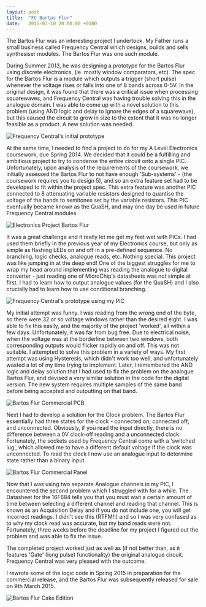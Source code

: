 ```yaml
---
layout: post
title:  "FC Bartos Flur"
date:   2015-03-10 20:00:00 +0100
---
```


The Bartos Flur was an interesting project I undertook.
My Father runs a small business called Frequency Central which
designs, builds and sells synthesiser modules.
The Bartos Flur was one such module.

During Summer 2013, he was designing a prototype for the Bartos Flur using discrete electronics,
(ie. mostly window comparators, etc).
The spec for the Bartos Flur is a module which outputs a trigger (short pulse)
whenever the voltage rises or falls into one of 8 bands across 0-5V.
In the original design, it was found that there was a critical issue when processing squarewaves,
and Frequency Central was having trouble solving this in the analogue domain.
I was able to come up with a novel solution to this problem
(using AND logic and delay to ignore the edges of a squarewave),
but this caused the circuit to grow in size
to the extent that it was no longer feasible as a product.
A new solution was needed.

![Frequency Central's initial prototype](/assets/images/bartos-flur-original-prototype.jpg)

At the same time,
I needed to find a project to do for my A Level Electronics coursework,
due Spring 2014.
We decided that it could be a fulfilling and ambitious project
to try to condense the entire circuit onto a single PIC. 
Unfortunately, upon analysis of the requirements of the coursework,
we initially assessed the Bartos Flur to not have enough 'Sub-systems' - 
(the coursework requires you to design 5),
and so an extra feature set had to be developed to fit within the project spec.
This extra feature was another PIC connected to 8 attenuating variable resistors
designed to quantise the voltage of the bands to semitones set by the variable resistors. 
This PIC eventually became known as the QuaSH,
and may one day be used in future Frequency Central modules.

![Electronics Project Bartos Flur](/assets/images/bartos-flur-electronics-project.jpg)

It was a great challenge and it really let me get my feet wet with PICs.
I had used them briefly in the previous year of my Electronics course,
but only as simple as flashing LEDs on and off in a pre-defined sequence.
No branching, logic checks, analogue reads, etc. Nothing special.
This project was like jumping in at the deep end!
One of the biggest struggles for me to wrap my head around implementing was
reading the analogue to digital converter - 
just reading one of MicroChip's datasheets was not simple at first.
I had to learn how to output analogue values (for the QuaSH)
and I also crucially had to learn how to use conditional branching.

![Frequency Central's prototype using my PIC](/assets/images/bartos-flur-copper-prototype.jpg)

My initial attempt was funny.
I was reading from the wrong end of the byte,
so there were 32 or so voltage windows rather than the desired eight.
I was able to fix this easily, and the majority of the project 'worked',
all within a few days.
Unfortunately, it was far from bug free.
Due to electrical noise, when the voltage was at the borderline between two windows,
both corresponding outputs would flicker rapidly on and off.
This was not suitable.
I attempted to solve this problem in a variety of ways.
My first attempt was using Hysteresis, which didn't work too well,
and unfortunately wasted a lot of my time trying to implement.
Later, I remembered the AND logic and delay solution that I had used to fix 
the problem on the analogue Bartos Flur, 
and devised a very similar solution in the code for the digital version.
The new system requires multiple samples of the same band before being accepted
and outputting on that band.

![Bartos Flur Commercial PCB](/assets/images/bartos-flur-finished-pcb.jpg)

Next I had to develop a solution for the Clock problem.
The Bartos Flur essentially had three states for the clock - 
connected on; connected off; and unconnected. 
Obviously, if you read the input directly, 
there is no difference between a 0V clock-off reading and a unconnected clock.
Fortunately, the sockets used by Frequency Central come with a 'switched lug',
which allowed me to have a different default voltage if the clock was unconnected.
To read the clock I now use an analogue input to determine state rather
than a binary input.


![Bartos Flur Commercial Panel](/assets/images/bartos-flur-finished-panel.jpg)
  
Now that I was using two separate Analogue channels in my PIC,
I encountered the second problem which I struggled with for a while.
The Datasheet for the 16F684 tells you that you must wait
a certain amount of time between selecting a different channel and reading that channel.
This is known as an Acquisition Delay and if you do not include one,
you will get incorrect readings. 
I didn't see this (RTFM!!) and so I was very confused as to why 
my clock read was accurate, but my band reads were not.
Fortunately, three weeks before the deadline for my project
I figured out the problem and was able to fix the issue.

The completed project worked just as well as 
(if not better than, as it features 'Gate' (long pulse) functionality)
the original analogue circuit.
Frequency Central was very pleased with the outcome. 

I rewrote some of the logic code in Spring 2015 in preparation for the
commercial release, and the Bartos Flur was subsequently released for sale on 9th March 2015.

![Bartos Flur Cake Edition](/assets/images/bartos-flur-cake.jpg)
